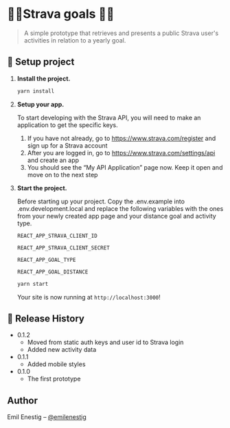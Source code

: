 # 🏃‍♀️Strava goals 🏃‍♂️

> A simple prototype that retrieves and presents a public Strava user's activities in relation to a yearly goal.

## 🚀 Setup project

1.  **Install the project.**

    ```sh
    yarn install
    ```

2.  **Setup your app.**

    To start developing with the Strava API, you will need to make an application to get the specific keys.

    1. If you have not already, go to https://www.strava.com/register and sign up for a Strava account
    2. After you are logged in, go to https://www.strava.com/settings/api and create an app
    3. You should see the “My API Application” page now. Keep it open and move on to the next step

3.  **Start the project.**

    Before starting up your project. Copy the .env.example into .env.development.local and replace the following variables with the ones from your newly created app page and your distance goal and activity type.

    `REACT_APP_STRAVA_CLIENT_ID`

    `REACT_APP_STRAVA_CLIENT_SECRET`

    `REACT_APP_GOAL_TYPE`

    `REACT_APP_GOAL_DISTANCE`

    ```sh
    yarn start
    ```

    Your site is now running at `http://localhost:3000`!

## 💫 Release History

- 0.1.2
  - Moved from static auth keys and user id to Strava login
  - Added new activity data
- 0.1.1
  - Added mobile styles
- 0.1.0
  - The first prototype

## Author

Emil Enestig – [@emilenestig](https://twitter.com/emilenestig)
